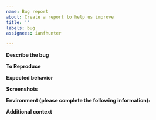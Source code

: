 ```yaml
---
name: Bug report
about: Create a report to help us improve
title: ''
labels: bug
assignees: ianfhunter

---
```


**Describe the bug**
<!-- A clear and concise description of what the bug is. -->

**To Reproduce**
<!--
Steps to reproduce the behavior:
1. Go to '...'
2. Click on '....'
3. Scroll down to '....'
4. See error
-->

**Expected behavior**
<!--
A clear and concise description of what you expected to happen.
-->

**Screenshots**
<!--
If applicable, add screenshots to help explain your problem.
-->

**Environment (please complete the following information):**
<!--
 - OS: [e.g. Ubuntu]
 - Version [e.g. v2.3.2]
 - Language: [e.g. Python, C]

-->

**Additional context**
<!--Add any other context about the problem here.-->
